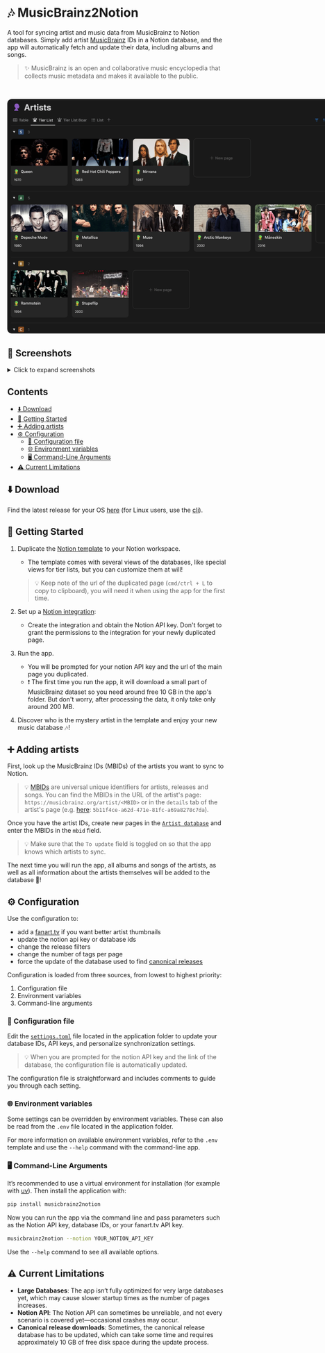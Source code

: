 # 🎶 MusicBrainz2Notion

A tool for syncing artist and music data from MusicBrainz to Notion databases.
Simply add artist [MusicBrainz](https://musicbrainz.org/) IDs in a Notion database, and the app will automatically fetch and update their data, including albums and songs.

> ✨ MusicBrainz is an open and collaborative music encyclopedia that collects music metadata and makes it available to the public.

<br />
<p align="center">
  <img src="media/screenshots/artist_db.png" alt="MusicBrainz2Notion Artist Database" style="max-width: 850px; height: auto; border-radius: 10px;">
</p>

## 📸 Screenshots <!-- omit from toc -->

<details>
  <summary>Click to expand screenshots</summary>

### Main Page

![Track Database](media/screenshots/main_page.png)

### Artist Database - Tier List View

![Artist Database](media/screenshots/artist_db.png)

### Release Database - Table View

![Release Database](media/screenshots/release_db.png)

### Tracks Database - Table View

![Track Database](media/screenshots/track_db.png)

</details>

## Contents <!-- omit from toc -->

- [⬇️ Download](#️-download)
- [🏃 Getting Started](#-getting-started)
- [➕ Adding artists](#-adding-artists)
- [⚙️ Configuration](#️-configuration)
  - [📝 Configuration file](#-configuration-file)
  - [🌐 Environment variables](#-environment-variables)
  - [🖥️ Command-Line Arguments](#️-command-line-arguments)
- [⚠️ Current Limitations](#️-current-limitations)

## ⬇️ Download

Find the latest release for your OS [here](https://github.com/Kajiih/MusicBrainz2Notion/releases/latest) (for Linux users, use the [cli](#️-command-line-arguments)).

## 🏃 Getting Started

1. Duplicate the [Notion template](https://steel-pram-3bf.notion.site/El-Music-Box-2-0-10e20647c8df80368434ea6ac7208981) to your Notion workspace.
     - The template comes with several views of the databases, like special views for tier lists, but you can customize them at will!

     > 💡 Keep note of the url of the duplicated page (`cmd/ctrl + L` to copy to clipboard), you will need it when using the app for the first time.

2. Set up a [Notion integration](https://developers.notion.com/docs/create-a-notion-integration#getting-started):
   - Create the integration and obtain the Notion API key. Don't forget to grant the permissions to the integration for your newly duplicated page.

3. Run the app.
    - You will be prompted for your notion API key and the url of the main page you duplicated.
    - ❗ The first time you run the app, it will download a small part of MusicBrainz dataset so you need around free 10 GB in the app's folder. But don't worry, after processing the data, it only take only around 200 MB.

4. Discover who is the mystery artist in the template and enjoy your new music database 🎶!

## ➕ Adding artists

First, look up the MusicBrainz IDs (MBIDs) of the artists you want to sync to Notion.

> 💡 [MBIDs](https://musicbrainz.org/doc/MusicBrainz_Identifier) are universal unique identifiers for artists, releases and songs. You can find the MBIDs in the URL of the artist's page: `https://musicbrainz.org/artist/<MBID>` or in the `details` tab of the artist's page (e.g. [here](https://musicbrainz.org/artist/5b11f4ce-a62d-471e-81fc-a69a8278c7da/details): `5b11f4ce-a62d-471e-81fc-a69a8278c7da`).

Once you have the artist IDs, create new pages in the [`Artist database`](https://steel-pram-3bf.notion.site/10e20647c8df80ae923cfa8e19d109d4?v=10e20647c8df81a58be0000cbafdcff3&pvs=4) and enter the MBIDs in the `mbid` field.

> 💡 Make sure that the `To update` field is toggled on so that the app knows which artists to sync.

The next time you will run the app, all albums and songs of the artists, as well as all information about the artists themselves will be added to the database 🎉!

## ⚙️ Configuration

Use the configuration to:

- add a [fanart.tv](https://fanart.tv/) if you want better artist thumbnails
- update the notion api key or database ids
- change the release filters
- change the number of tags per page
- force the update of the database used to find [canonical releases](https://musicbrainz.org/doc/Canonical_MusicBrainz_data)

Configuration is loaded from three sources, from lowest to highest priority:

 1. Configuration file
 2. Environment variables
 3. Command-line arguments

### 📝 Configuration file

Edit the [`settings.toml`](./settings.toml) file located  in the application folder to update your database IDs, API keys, and personalize synchronization settings.

> 💡 When you are prompted for the notion API key and the link of the database, the configuration file is automatically updated.

The configuration file is straightforward and includes comments to guide you through each setting.

### 🌐 Environment variables

Some settings can be overridden by environment variables.
These can also be read from the `.env` file located in the application folder.

For more information on available environment variables, refer to the `.env` template and use the `--help` command with the command-line app.

### 🖥️ Command-Line Arguments

It’s recommended to use a virtual environment for installation (for example with [uv](https://docs.astral.sh/uv/)).
Then install the application with:

```bash
pip install musicbrainz2notion
```

Now you can run the app via the command line and pass parameters such as the Notion API key, database IDs, or your fanart.tv API key.

```bash
musicbrainz2notion --notion YOUR_NOTION_API_KEY
```

Use the `--help` command to see all available options.

## ⚠️ Current Limitations

- **Large Databases**: The app isn’t fully optimized for very large databases yet, which may cause slower startup times as the number of pages increases.
- **Notion API**: The Notion API can sometimes be unreliable, and not every scenario is covered yet—occasional crashes may occur.
- **Canonical release downloads**: Sometimes, the canonical release database has to be updated, which can take some time and requires approximately 10 GB of free disk space during the update process.
